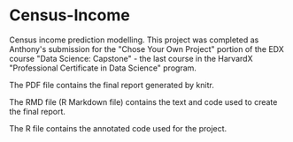 # Census-Income
Census income prediction modelling.  This project was completed as Anthony's submission for the "Chose Your Own Project" portion of the EDX course "Data Science: Capstone" - the last course in the HarvardX "Professional Certificate in Data Science" program. 

The PDF file contains the final report generated by knitr.

The RMD file (R Markdown file) contains the text and code used to create the final report.

The R file contains the annotated code used for the project.
